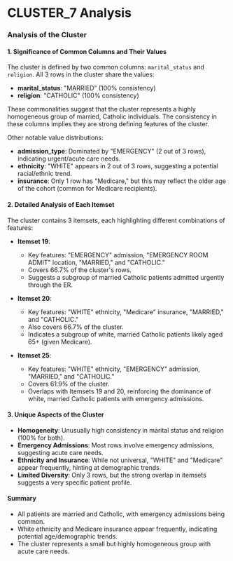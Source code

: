 # CLUSTER_7 Analysis

### Analysis of the Cluster

#### 1. Significance of Common Columns and Their Values
The cluster is defined by two common columns: `marital_status` and `religion`. All 3 rows in the cluster share the values:
- **marital_status**: "MARRIED" (100% consistency)
- **religion**: "CATHOLIC" (100% consistency)

These commonalities suggest that the cluster represents a highly homogeneous group of married, Catholic individuals. The consistency in these columns implies they are strong defining features of the cluster.

Other notable value distributions:
- **admission_type**: Dominated by "EMERGENCY" (2 out of 3 rows), indicating urgent/acute care needs.
- **ethnicity**: "WHITE" appears in 2 out of 3 rows, suggesting a potential racial/ethnic trend.
- **insurance**: Only 1 row has "Medicare," but this may reflect the older age of the cohort (common for Medicare recipients).

#### 2. Detailed Analysis of Each Itemset
The cluster contains 3 itemsets, each highlighting different combinations of features:

- **Itemset 19**:  
  - Key features: "EMERGENCY" admission, "EMERGENCY ROOM ADMIT" location, "MARRIED," and "CATHOLIC."  
  - Covers 66.7% of the cluster's rows.  
  - Suggests a subgroup of married Catholic patients admitted urgently through the ER.  

- **Itemset 20**:  
  - Key features: "WHITE" ethnicity, "Medicare" insurance, "MARRIED," and "CATHOLIC."  
  - Also covers 66.7% of the cluster.  
  - Indicates a subgroup of white, married Catholic patients likely aged 65+ (given Medicare).  

- **Itemset 25**:  
  - Key features: "WHITE" ethnicity, "EMERGENCY" admission, "MARRIED," and "CATHOLIC."  
  - Covers 61.9% of the cluster.  
  - Overlaps with Itemsets 19 and 20, reinforcing the dominance of white, married Catholic patients with emergency admissions.  

#### 3. Unique Aspects of the Cluster
- **Homogeneity**: Unusually high consistency in marital status and religion (100% for both).  
- **Emergency Admissions**: Most rows involve emergency admissions, suggesting acute care needs.  
- **Ethnicity and Insurance**: While not universal, "WHITE" and "Medicare" appear frequently, hinting at demographic trends.  
- **Limited Diversity**: Only 3 rows, but the strong overlap in itemsets suggests a very specific patient profile.  

#### Summary
- All patients are married and Catholic, with emergency admissions being common.  
- White ethnicity and Medicare insurance appear frequently, indicating potential age/demographic trends.  
- The cluster represents a small but highly homogeneous group with acute care needs.
